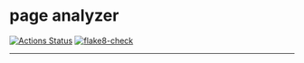 # page analyzer
[![Actions Status](https://github.com/ithemask/python-project-83/actions/workflows/hexlet-check.yml/badge.svg)](https://github.com/ithemask/python-project-83/actions)
[![flake8-check](https://github.com/ithemask/python-project-83/actions/workflows/flake8-check.yml/badge.svg)](https://github.com/ithemask/python-project-83/actions/workflows/flake8-check.yml)
___
